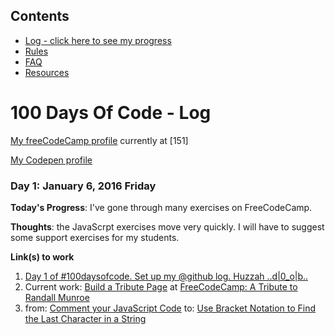 ## Contents
* [Log - click here to see my progress](https://github.com/janzeteachesit/100-days-of-code/blob/master/log.md)
* [Rules](https://github.com/janzeteachesit/100-days-of-code/blob/master/docs/rules.md)
* [FAQ](https://github.com/janzeteachesit/100-days-of-code/blob/master/docs/FAQ.md)
* [Resources](https://github.com/janzeteachesit/100-days-of-code/blob/master/docs/resources.md)

# 100 Days Of Code - Log

[My freeCodeCamp profile](https://www.freecodecamp.com/janzeteachesit) currently at [151]

[My Codepen profile](https://codepen.io/janzeteachesit/)

### Day 1: January 6, 2016 Friday

**Today's Progress**: I've gone through many exercises on FreeCodeCamp.

**Thoughts**: the JavaScrpt exercises move very quickly.  I will have to suggest some support exercises for my students.

**Link(s) to work**

1. [Day 1 of #100daysofcode. Set up my @github log.  Huzzah ..d|0_o|b..](https://twitter.com/janzeteachesit/status/817575401488715776)
2. Current work: [Build a Tribute Page](https://www.freecodecamp.com/challenges/build-a-tribute-page) at [FreeCodeCamp: A Tribute to Randall Munroe](https://codepen.io/janzeteachesit/pen/xRvrgL)
3. from: [Comment your JavaScript Code](https://www.freecodecamp.com/challenges/comment-your-javascript-code) to: [Use Bracket Notation to Find the Last Character in a String](https://www.freecodecamp.com/challenges/use-bracket-notation-to-find-the-last-character-in-a-string)

